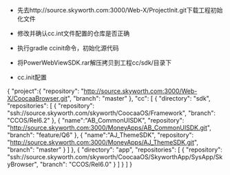 ﻿- 先去http://source.skyworth.com:3000/Web-X/ProjectInit.git下载工程初始化文件
- 修改并确认cc.int文件配置的仓库是否正确
- 执行gradle  ccinit命令，初始化源代码
- 将PowerWebViewSDK.rar解压拷贝到工程cc/sdk/目录下

-  cc.init配置

{
    "project":{
        "repository": "http://source.skyworth.com:3000/Web-X/CoocaaBrowser.git",
        "branch": "master"
    },
    "cc": [
        {
            "directory": "sdk",
            "repositories": [
                {
                    "repository": "ssh://source.skyworth.com/skyworth/CoocaaOS/Framework",
                    "branch": "CCOS/Rel6.2"
                },
                {
                    "name":"AB_CommonUISDK",
                    "repository": "http://source.skyworth.com:3000/MoneyApps/AB_CommonUISDK.git",
                    "branch": "feature/Q6"
                },
                {
                    "name":"AJ_ThemeSDK",
                    "repository": "http://source.skyworth.com:3000/MoneyApps/AJ_ThemeSDK.git",
                    "branch": "master"
                }
            ]
        },
        {
            "directory": "app",
            "repositories": [
                {
                    "repository": "ssh://source.skyworth.com/skyworth/CoocaaOS/SkyworthApp/SysApp/SkyBrowser",
                    "branch": "CCOS/Rel6.0"
                }
            ]
        }
    ]
}

